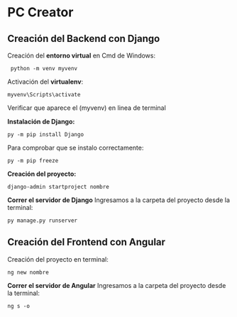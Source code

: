 ﻿# PC Creator

## Creación del Backend con Django
 Creación del **entorno virtual** en Cmd de Windows: 

     python -m venv myvenv
Activación del **virtualenv**:

    myvenv\Scripts\activate
Verificar que aparece el (myvenv) en linea de terminal

**Instalación de Django:**

    py -m pip install Django
Para comprobar que se instalo correctamente:

    py -m pip freeze
**Creación del proyecto:**

    django-admin startproject nombre
**Correr el servidor de Django**
Ingresamos a la carpeta del proyecto desde la terminal:

    py manage.py runserver

## Creación del Frontend con Angular
Creación del proyecto en terminal:

    ng new nombre
**Correr el servidor de Angular**
Ingresamos a la carpeta del proyecto desde la terminal:

    ng s -o

